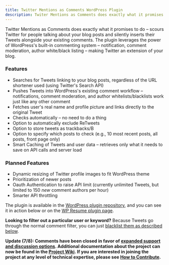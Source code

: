 ```yaml
---
title: Twitter Mentions as Comments WordPress Plugin
description: Twiter Mentions as Comments does exactly what it promises to do -- scours Twitter for people talking about your blog posts and silently inserts their Tweets alongside your existing comments.
---
```


Twitter Mentions as Comments does exactly what it promises to do – scours Twitter for people talking about your blog posts and silently inserts their Tweets alongside your existing comments. The plugin leverages the power of WordPress's built-in commenting system – notification, comment moderation, author white/black listing – making Twitter an extension of your blog.

### Features

* Searches for Tweets linking to your blog posts, regardless of the URL shortener used (using Twitter's Search API)
* Pushes Tweets into WordPress's existing comment workflow – notifications, comment moderation, and author whitelists/blacklists work just like any other comment
* Fetches user's real name and profile picture and links directly to the original Tweet
* Checks automatically – no need to do a thing
* Option to automatically exclude ReTweets
* Option to store tweets as trackbacks/B
* Option to specify which posts to check (e.g., 10 most recent posts, all posts, front page only)
* Smart Caching of Tweets and user data – retrieves only what it needs to save on API calls and server load

### Planned Features

* Dynamic resizing of Twitter profile images to fit WordPress theme
* Prioritization of newer posts
* Oauth Authentication to raise API limit (currently unlimited Tweets, but limited to 150 *new* comment authors per hour)
* Smarter API throttling

The plugin is available in the [WordPress plugin repository](http://wordpress.org/extend/plugins/twitter-mentions-as-comments/), and you can see it in action below or on the [WP Resume plugin page](http://ben.balter.com/2010/09/12/wordpress-resume-plugin/#comment-168).

**Looking to filter out a particular user or keyword?** Because Tweets go through the normal comment filter, you can just [blacklist them as described below](http://ben.balter.com/2010/11/29/twitter-mentions-as-comments/#comment-246).

**Update (7/8): Comments have been closed in favor of [expanded support and discussion options](https://github.com/benbalter/Twitter-Mentions-as-Comments/wiki/Where-to-get-Support-or-Report-an-Issue). Additional documentation about the project can now be found in the [Project Wiki](https://github.com/benbalter/Twitter-Mentions-as-Comments/wiki). If you are interested in joining the project at any level of technical expertise, please see [How to Contribute](https://github.com/benbalter/Twitter-Mentions-as-Comments/wiki/How-to-Contribute).**

